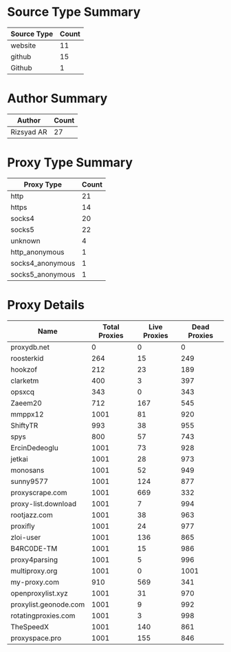 # Source Type Summary

| Source Type | Count |
|-------------|-------|
| website | 11 |
| github | 15 |
| Github | 1 |


# Author Summary

| Author | Count |
|--------|-------|
| Rizsyad AR | 27 |


# Proxy Type Summary

| Proxy Type | Count |
|------------|-------|
| http | 21 |
| https | 14 |
| socks4 | 20 |
| socks5 | 22 |
| unknown | 4 |
| http_anonymous | 1 |
| socks4_anonymous | 1 |
| socks5_anonymous | 1 |


# Proxy Details

| Name | Total Proxies | Live Proxies | Dead Proxies |
|------|---------------|--------------|---------------|
| proxydb.net | 0 | 0 | 0 |
| roosterkid | 264 | 15 | 249 |
| hookzof | 212 | 23 | 189 |
| clarketm | 400 | 3 | 397 |
| opsxcq | 343 | 0 | 343 |
| Zaeem20 | 712 | 167 | 545 |
| mmppx12 | 1001 | 81 | 920 |
| ShiftyTR | 993 | 38 | 955 |
| spys | 800 | 57 | 743 |
| ErcinDedeoglu | 1001 | 73 | 928 |
| jetkai | 1001 | 28 | 973 |
| monosans | 1001 | 52 | 949 |
| sunny9577 | 1001 | 124 | 877 |
| proxyscrape.com | 1001 | 669 | 332 |
| proxy-list.download | 1001 | 7 | 994 |
| rootjazz.com | 1001 | 38 | 963 |
| proxifly | 1001 | 24 | 977 |
| zloi-user | 1001 | 136 | 865 |
| B4RC0DE-TM | 1001 | 15 | 986 |
| proxy4parsing | 1001 | 5 | 996 |
| multiproxy.org | 1001 | 0 | 1001 |
| my-proxy.com | 910 | 569 | 341 |
| openproxylist.xyz | 1001 | 31 | 970 |
| proxylist.geonode.com | 1001 | 9 | 992 |
| rotatingproxies.com | 1001 | 3 | 998 |
| TheSpeedX | 1001 | 140 | 861 |
| proxyspace.pro | 1001 | 155 | 846 |
